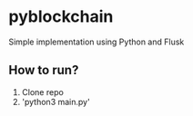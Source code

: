 # pyblockchain

Simple implementation using Python and Flusk

## How to run?

1. Clone repo
1. 'python3 main.py'
